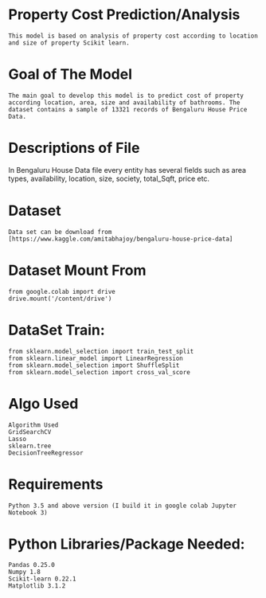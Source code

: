 # Property Cost Prediction/Analysis
    This model is based on analysis of property cost according to location and size of property Scikit learn.

# Goal of The Model
    The main goal to develop this model is to predict cost of property according location, area, size and availability of bathrooms. The dataset contains a sample of 13321 records of Bengaluru House Price Data.
    
# Descriptions of File
   In Bengaluru House Data file every entity has several fields such as area types, availability, location, size, society, total_Sqft,        price etc. 

# Dataset
    Data set can be download from [https://www.kaggle.com/amitabhajoy/bengaluru-house-price-data] 
 
# Dataset Mount From
    from google.colab import drive
    drive.mount('/content/drive')
   
# DataSet Train:
    from sklearn.model_selection import train_test_split
    from sklearn.linear_model import LinearRegression
    from sklearn.model_selection import ShuffleSplit
    from sklearn.model_selection import cross_val_score

# Algo Used
    Algorithm Used 
    GridSearchCV
    Lasso
    sklearn.tree 
    DecisionTreeRegressor


# Requirements
    Python 3.5 and above version (I build it in google colab Jupyter Notebook 3)
# Python Libraries/Package Needed:
    Pandas 0.25.0
    Numpy 1.8
    Scikit-learn 0.22.1
    Matplotlib 3.1.2
    
